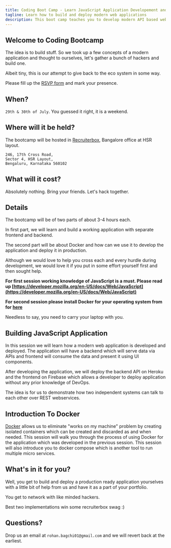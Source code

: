 ```yaml
---
title: Coding Boot Camp - Learn JavaScript Application Developement and Docker
tagline: Learn how to build and deploy modern web applications
description: This boot camp teaches you to develop modern API based web application and deploy them in production
---
```

## Welcome to Coding Bootcamp
The idea is to build stuff. So we took up a few concepts of a modern application and thought to ourselves, let's gather a bunch of hackers and build one.

Albeit tiny, this is our attempt to give back to the eco system in some way.

Please fill up the [RSVP form](https://goo.gl/forms/l6XTY2CISpEx2Vz02) and mark your presence.

## When?
`29th & 30th of July`. You guessed it right, it is a weekend.

## Where will it be held?
The bootcamp will be hosted in [Recruiterbox](https://recruiterbox.com/), Bangalore office at HSR layout.
```
246, 17th Cross Road,
Sector 4, HSR Layout,
Bengaluru, Karnataka 560102
```

## What will it cost?
Absolutely nothing. Bring your friends. Let's hack together.

## Details

The bootcamp will be of two parts of about 3-4 hours each. 

In first part, we will learn and build a working application with separate frontend and backend. 

The second part will be about Docker and how can we use it to develop the application and deploy it in production.

Although we would love to help you cross each and every hurdle during development, we would love it if you put in some effort yourself first and then sought help.

**For first session working knowledge of JavaScript is a must. Please read up [https://developer.mozilla.org/en-US/docs/Web/JavaScript](https://developer.mozilla.org/en-US/docs/Web/JavaScript)**

**For second session please install Docker for your operating system from for [here](https://www.docker.com/)**

Needless to say, you need to carry your laptop with you.

## Building JavaScript Application
In this session we will learn how a modern web application is developed and deployed. The application will have a backend which will serve data via APIs and frontend will consume the data and present it using UI components.

After developing the application, we will deploy the backend API on Heroku and the frontend on Firebase which allows a developer to deploy application without any prior knowledge of DevOps.

The idea is for us to demonstrate how two independent systems can talk to each other over REST webservices.


## Introduction To Docker
[Docker](https://www.docker.com/) allows us to eliminate "works on my machine" problem by creating isolated containers which can be created and discarded as and when needed. This session will walk you through the process of using Docker for the application which was developed in the previous session. This session will also introduce you to docker compose which is another tool to run multiple micro services.

## What's in it for you?
Well, you get to build and deploy a production ready application yourselves with a little bit of help from us and have it as a part of your portfolio. 

You get to network with like minded hackers.

Best two implementations win some recruiterbox swag :)

## Questions?
Drop us an email at `rohan.bagchi01@gmail.com` and we will revert back at the earliest.
